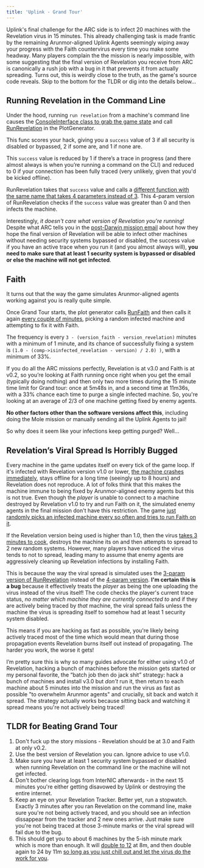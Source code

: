 ```yaml
---
title: 'Uplink - Grand Tour'
---
```


Uplink's final challenge for the ARC side is to infect 20 machines with the Revelation virus in 15 minutes. This already challenging task is made frantic by the remaining Arunmor-aligned Uplink Agents seemingly wiping away your progress with the Faith countervirus every time you make some headway. Many players complain the the mission is nearly impossible, with some suggesting that the final version of Revelation you receive from ARC is canonically a rush job with a bug in it that prevents it from actually spreading. Turns out, this is weirdly close to the truth, as the game's source code reveals. Skip to the bottom for the TLDR or dig into the details below...


## Running Revelation in the Command Line
Under the hood, running `run revelation` from a machine's command line causes the [ConsoleInterface class to grab the game state](https://gitlab.com/matt81093/uplink-source-code/-/blob/master/uplink/src/interface/remoteinterface/consolescreen_interface.cpp?ref_type=heads#L615) and call [RunRevelation](https://gitlab.com/matt81093/uplink-source-code/-/blob/master/uplink/src/world/generator/plotgenerator.cpp?ref_type=heads#L841) in the PlotGenerator.

This func scores your hack, giving you a `success` value of 3 if all security is disabled or bypassed, 2 if some are, and 1 if none are.

This `success` value is reduced by 1 if there’s a trace in progress (and there almost always is when you’re running a command on the CLI) and reduced to 0 if your connection has been fully traced (very unlikely, given that you'd be kicked offline).

RunRevelation takes that `success` value and calls a [different function with the same name that takes 4 parameters instead of 3](https://gitlab.com/matt81093/uplink-source-code/-/blob/master/uplink/src/world/generator/plotgenerator.cpp?ref_type=heads#L941). This 4-param version of RunRevelation checks if the `success` value was greater than 0 and then infects the machine.

Interestingly, _it doesn't care what version of Revelation you're running_! Despite what ARC tells you in the [post-Darwin mission email](https://gitlab.com/matt81093/uplink-source-code/-/blob/master/uplink/src/world/generator/plotgenerator.cpp?ref_type=heads#L4164) about how they hope the final version of Revelation will be able to infect other machines without needing security systems bypassed or disabled, the success value if you have an active trace when you run it (and you almost always will), **you need to make sure that at least 1 security system is bypassed or disabled or else the machine will not get infected**.




## Faith
It turns out that the way the game simulates Arunmor-aligned agents working against you is really quite simple.

Once Grand Tour starts, the plot generator calls [RunFaith](https://gitlab.com/matt81093/uplink-source-code/-/blob/master/uplink/src/world/generator/plotgenerator.cpp?ref_type=heads#L899) and then calls it again [every couple of minutes](https://gitlab.com/matt81093/uplink-source-code/-/blob/master/uplink/src/world/generator/plotgenerator.cpp?ref_type=heads#L2861), picking a random infected machine and attempting to fix it with Faith.

The frequency is every `3 - (version_faith - version_revelation)` minutes with a minimum of 1 minute, and its chance of successfully fixing a system is `(1.0 - (comp->isinfected_revelation - version) / 2.0) )`, with a minimum of 33%.

If you do all the ARC missions perfectly, Revelation is at v3.0 and Faith is at v0.2, so you’re looking at Faith running once right when you get the email (typically doing nothing) and then only two more times during the 15 minute time limit for Grand tour: once at 5m48s in, and a second time at 11m36s, with a 33% chance each time to purge a single infected machine. So, you're looking at an average of 2/3 of one machine getting fixed by enemy agents.

**No other factors other than the software versions affect this**, including doing the Mole mission or manually sending all the Uplink Agents to jail!

So why does it seem like your infections keep getting purged? Well...


## Revelation’s Viral Spread Is Horribly Bugged
Every machine in the game updates itself on every tick of the game loop. If it's infected with Revelation version v1.0 or lower, [the machine crashes immediately](https://gitlab.com/matt81093/uplink-source-code/-/blob/master/uplink/src/world/computer/computer.cpp?ref_type=heads#L154), stays offline for a long time (seeingly up to 8 hours) and Revelation does not reproduce. A lot of folks think that this makes the machine immune to being fixed by Arunmor-aligned enemy agents but this is not true. Even though the _player_ is unable to connect to a machine destroyed by Revelation v1.0 to try and run Faith on it, the simulated enemy agents in the final mission don't have this restriction. The game [just randomly picks an infected machine every so often and tries to run Faith on it](https://gitlab.com/matt81093/uplink-source-code/-/blob/master/uplink/src/world/generator/plotgenerator.cpp#L2854).

If the Revelation version being used is higher than 1.0, then the virus [takes 3 minutes to cook](https://gitlab.com/matt81093/uplink-source-code/-/blob/master/uplink/src/world/computer/computer.cpp?ref_type=heads#L627), destroys the machine its on and then attempts to spread to 2 new random systems. However, many players have noticed the virus tends to not to spread, leading many to assume that enemy agents are aggressively cleaning up Revelation infections by installing Faith.

This is because the way the viral spread is simulated uses the [3-param version of RunRevelation](https://gitlab.com/matt81093/uplink-source-code/-/blob/master/uplink/src/world/computer/computer.cpp?ref_type=heads#L641) instead of the [4-param version](https://gitlab.com/matt81093/uplink-source-code/-/blob/master/uplink/src/world/generator/plotgenerator.cpp#L941). **I'm certain this is a bug** because it effectively treats the _player_ as being the one uploading the virus instead of the virus itself! The code checks the player's current trace status, _no matter which machine they are currently connected to_ and if they are actively being traced by _that_ machine, the viral spread fails unless the machine the virus is spreading itself to somehow had at least 1 security system disabled.

This means if you are hacking as fast as possible, you're likely being actively traced most of the time which would mean that during those propagation events Revelation burns itself out instead of propagating. The harder you work, the worse it gets! 

I’m pretty sure this is why so many guides advocate for either using v1.0 of Revelation, hacking a bunch of machines before the mission gets started or my personal favorite, the “batch job then do jack shit” strategy: hack a bunch of machines and install v3.0 but _don't_ run it, then return to each machine about 5 minutes into the mission and run the virus as fast as possible "to overwhelm Arunmor agents" and crucially, sit back and watch it spread. The strategy actually works because sitting back and watching it spread means you're not actively being traced!

## TLDR for Beating Grand Tour
1. Don't fuck up the story missions - Revelation should be at 3.0 and Faith at only v0.2.
2. Use the best version of Revelation you can. Ignore advice to use v1.0.
3. Make sure you have at least 1 security system bypassed or disabled when running Revelation on the command line or the machine will 
not get infected.
4. Don't bother clearing logs from InterNIC afterwards - in the next 15 minutes you're either getting disavowed by Uplink or destroying the entire internet.
5. Keep an eye on your Revelation Tracker. Better yet, run a stopwatch. Exactly 3 minutes after you ran Revelation on the command line, make sure you're not being actively traced, and you should see an infection dissappear from the tracker and 2 new ones arrive. Just make sure you're not being traced at those 3-minute marks or the viral spread will fail due to the bug.
6. This should get you to about 6 machines by the 5-ish minute mark which is more than enough. It will [double to 12](https://www.youtube.com/watch?v=JBxkney44eg) at 8m, and then double again to 24 by 11m [so long as you just chill out and let the virus do the work for you](https://www.youtube.com/watch?v=H6viHHbIxt0).
